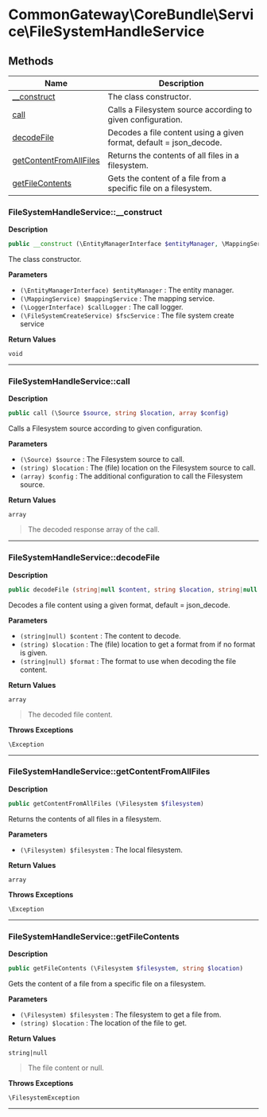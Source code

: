 # CommonGateway\CoreBundle\Service\FileSystemHandleService  







## Methods

| Name | Description |
|------|-------------|
|[__construct](#filesystemhandleservice__construct)|The class constructor.|
|[call](#filesystemhandleservicecall)|Calls a Filesystem source according to given configuration.|
|[decodeFile](#filesystemhandleservicedecodefile)|Decodes a file content using a given format, default = json_decode.|
|[getContentFromAllFiles](#filesystemhandleservicegetcontentfromallfiles)|Returns the contents of all files in a filesystem.|
|[getFileContents](#filesystemhandleservicegetfilecontents)|Gets the content of a file from a specific file on a filesystem.|




### FileSystemHandleService::__construct  

**Description**

```php
public __construct (\EntityManagerInterface $entityManager, \MappingService $mappingService, \LoggerInterface $callLogger, \FileSystemCreateService $fscService)
```

The class constructor. 

 

**Parameters**

* `(\EntityManagerInterface) $entityManager`
: The entity manager.  
* `(\MappingService) $mappingService`
: The mapping service.  
* `(\LoggerInterface) $callLogger`
: The call logger.  
* `(\FileSystemCreateService) $fscService`
: The file system create service  

**Return Values**

`void`


<hr />


### FileSystemHandleService::call  

**Description**

```php
public call (\Source $source, string $location, array $config)
```

Calls a Filesystem source according to given configuration. 

 

**Parameters**

* `(\Source) $source`
: The Filesystem source to call.  
* `(string) $location`
: The (file) location on the Filesystem source to call.  
* `(array) $config`
: The additional configuration to call the Filesystem source.  

**Return Values**

`array`

> The decoded response array of the call.


<hr />


### FileSystemHandleService::decodeFile  

**Description**

```php
public decodeFile (string|null $content, string $location, string|null $format)
```

Decodes a file content using a given format, default = json_decode. 

 

**Parameters**

* `(string|null) $content`
: The content to decode.  
* `(string) $location`
: The (file) location to get a format from if no format is given.  
* `(string|null) $format`
: The format to use when decoding the file content.  

**Return Values**

`array`

> The decoded file content.


**Throws Exceptions**


`\Exception`


<hr />


### FileSystemHandleService::getContentFromAllFiles  

**Description**

```php
public getContentFromAllFiles (\Filesystem $filesystem)
```

Returns the contents of all files in a filesystem. 

 

**Parameters**

* `(\Filesystem) $filesystem`
: The local filesystem.  

**Return Values**

`array`




**Throws Exceptions**


`\Exception`


<hr />


### FileSystemHandleService::getFileContents  

**Description**

```php
public getFileContents (\Filesystem $filesystem, string $location)
```

Gets the content of a file from a specific file on a filesystem. 

 

**Parameters**

* `(\Filesystem) $filesystem`
: The filesystem to get a file from.  
* `(string) $location`
: The location of the file to get.  

**Return Values**

`string|null`

> The file content or null.


**Throws Exceptions**


`\FilesystemException`


<hr />

